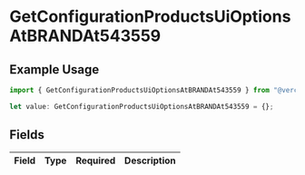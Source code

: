 # GetConfigurationProductsUiOptionsAtBRANDAt543559

## Example Usage

```typescript
import { GetConfigurationProductsUiOptionsAtBRANDAt543559 } from "@vercel/sdk/models/getconfigurationproductsop.js";

let value: GetConfigurationProductsUiOptionsAtBRANDAt543559 = {};
```

## Fields

| Field       | Type        | Required    | Description |
| ----------- | ----------- | ----------- | ----------- |
